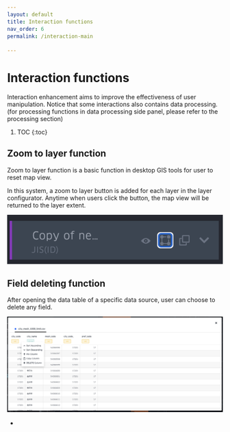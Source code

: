 ```yaml
---
layout: default
title: Interaction functions
nav_order: 6
permalink: /interaction-main

---
```


# Interaction functions

Interaction enhancement aims to improve the effectiveness of user manipulation. Notice that some interactions also contains data processing. (for processing functions in data processing side panel, please refer to the processing section)


1. TOC
{:toc}

## Zoom to layer function

Zoom to layer function is a basic function in desktop GIS tools for user to reset map view. 

In this system, a zoom to layer button is added for each layer in the layer configurator. Anytime when users click the button, the map view will be returned to the layer extent.  

![image](../images/zoom_to_layer.png)

## Field deleting function

After opening the data table of a specific data source, user can choose to delete any field. 

![image](../images/delete_column.png)






-











